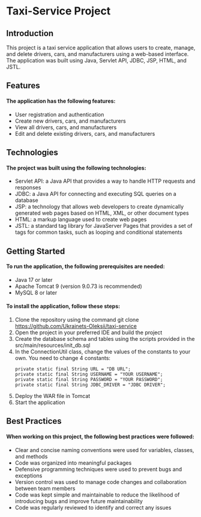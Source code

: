 # Taxi-Service Project

## Introduction

This project is a taxi service application that allows users to create, manage, and delete drivers, cars, and manufacturers using a web-based interface. The application was built using Java, Servlet API, JDBC, JSP, HTML, and JSTL.

## Features

#### The application has the following features:

- User registration and authentication
- Create new drivers, cars, and manufacturers
- View all drivers, cars, and manufacturers
- Edit and delete existing drivers, cars, and manufacturers

## Technologies

#### The project was built using the following technologies:

- Servlet API: a Java API that provides a way to handle HTTP requests and responses
- JDBC: a Java API for connecting and executing SQL queries on a database
- JSP: a technology that allows web developers to create dynamically generated web pages based on HTML, XML, or other document types
- HTML: a markup language used to create web pages
- JSTL: a standard tag library for JavaServer Pages that provides a set of tags for common tasks, such as looping and conditional statements

## Getting Started

#### To run the application, the following prerequisites are needed:

- Java 17 or later
- Apache Tomcat 9 (version 9.0.73 is recommended)
- MySQL 8 or later

#### To install the application, follow these steps:

1. Clone the repository using the command git clone https://github.com/Ukrainets-Oleksii/taxi-service
2. Open the project in your preferred IDE and build the project
3. Create the database schema and tables using the scripts provided in the src/main/resources/init_db.sql
4. In the ConnectionUtil class, change the values of the constants to your own. You need to change 4 constants:
   ````
   private static final String URL = "DB URL";
   private static final String USERNAME = "YOUR USERNAME";
   private static final String PASSWORD = "YOUR PASSWORD";
   private static final String JDBC_DRIVER = "JDBC DRIVER";
   ````
5. Deploy the WAR file in Tomcat
6. Start the application

## Best Practices

#### When working on this project, the following best practices were followed:

- Clear and concise naming conventions were used for variables, classes, and methods
- Code was organized into meaningful packages
- Defensive programming techniques were used to prevent bugs and exceptions
- Version control was used to manage code changes and collaboration between team members
- Code was kept simple and maintainable to reduce the likelihood of introducing bugs and improve future maintainability
- Code was regularly reviewed to identify and correct any issues